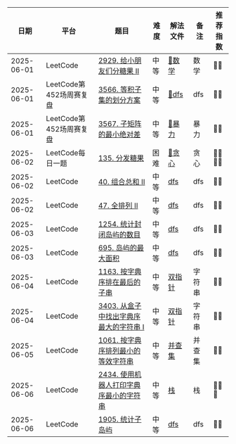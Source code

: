 | 日期         | 平台                | 题目                                                                                                                                                                       | 难度 | 解法文件                                      | 备注   | 推荐指数     |
|------------|-------------------|--------------------------------------------------------------------------------------------------------------------------------------------------------------------------|----|-------------------------------------------|------|----------|
| 2025-06-01 | LeetCode          | [2929. 给小朋友们分糖果 II](https://leetcode.cn/problems/distribute-candies-among-children-ii/description/?envType=daily-question&envId=2025-06-01)                              | 中等 | [🔗数学](../../Leetcode/src/lc2929.java)    | ️数学  | 🌟🌟     |
| 2025-06-01 | LeetCode第452场周赛复盘 | [3566. 等积子集的划分方案](https://leetcode.cn/problems/partition-array-into-two-equal-product-subsets/description/)                                                              | 中等 | [🔗dfs](../../Leetcode/src/lc0601Q1.java) | dfs  | 🌟🌟     |
| 2025-06-01 | LeetCode第452场周赛复盘 | [3567. 子矩阵的最小绝对差](https://leetcode.cn/problems/minimum-absolute-difference-in-sliding-submatrix/description/)                                                            | 中等 | [🔗暴力](../../Leetcode/src/lc0601Q2.java)  | ️暴力  | 🌟🌟     |
| 2025-06-02 | LeetCode每日一题      | [135. 分发糖果](https://leetcode.cn/problems/candy/description/?envType=daily-question&envId=2025-06-02)                                                                     | 困难 | [🔗贪心](../../Leetcode/src/lc135.java)     | ️贪心  | 🌟🌟🌟🌟 |
| 2025-06-02 | LeetCode          | [40. 组合总和 II](https://leetcode.cn/problems/combination-sum-ii/description/)                                                                                              | 中等 | [dfs](../../Leetcode/src/lc40.java)       | ️dfs | 🌟🌟     |
| 2025-06-02 | LeetCode          | [47. 全排列 II](https://leetcode.cn/problems/permutations-ii/description/)                                                                                                  | 中等 | [dfs](../../Leetcode/src/lc47.java)       | ️dfs | 🌟🌟     |
| 2025-06-03 | LeetCode          | [1254. 统计封闭岛屿的数目](https://leetcode.cn/problems/number-of-closed-islands/description/)                                                                                    | 中等 | [dfs](../../Leetcode/src/lc1254.java)     | ️dfs | 🌟🌟     |
| 2025-06-03 | LeetCode          | [695. 岛屿的最大面积](https://leetcode.cn/problems/max-area-of-island/)                                                                                                         | 中等 | [dfs](../../Leetcode/src/lc695.java)      | ️dfs | 🌟🌟     |
| 2025-06-04 | LeetCode          | [1163. 按字典序排在最后的子串](https://leetcode.cn/problems/last-substring-in-lexicographical-order/description/)                                                                   | 中等 | [双指针](../../Leetcode/src/lc1163.java)     | ️字符串 | 🌟🌟     |
| 2025-06-04 | LeetCode          | [3403. 从盒子中找出字典序最大的字符串 I](https://leetcode.cn/problems/find-the-lexicographically-largest-string-from-the-box-i/description/?envType=daily-question&envId=2025-06-04)    | 中等 | [双指针](../../Leetcode/src/lc3403.java)     | ️字符串 | 🌟🌟     |
| 2025-06-05 | LeetCode          | [1061. 按字典序排列最小的等效字符串](https://leetcode.cn/problems/lexicographically-smallest-equivalent-string/description/?envType=daily-question&envId=2025-06-05)                   | 中等 | [并查集](../../Leetcode/src/lc1061.java)     | ️并查集 | 🌟🌟     |
| 2025-06-06 | LeetCode          | [2434. 使用机器人打印字典序最小的字符串](https://leetcode.cn/problems/using-a-robot-to-print-the-lexicographically-smallest-string/description/?envType=daily-question&envId=2025-06-06) | 中等 | [栈](../../Leetcode/src/lc2434.java)       | ️栈   | 🌟🌟🌟   |
| 2025-06-06 | LeetCode          | [1905. 统计子岛屿](https://leetcode.cn/problems/count-sub-islands/description/)                                                                                               | 中等 | [dfs](../../Leetcode/src/lc1905.java)     | ️dfs | 🌟🌟     |







